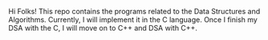 Hi Folks!
This repo contains the programs related to the Data Structures and Algorithms.
Currently, I will implement it in the C language.
Once I finish my DSA with the C, I will move on to C++ and DSA with C++.

